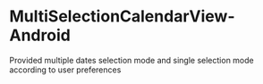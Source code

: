 # MultiSelectionCalendarView-Android
Provided multiple dates selection mode and single selection mode according to user preferences
